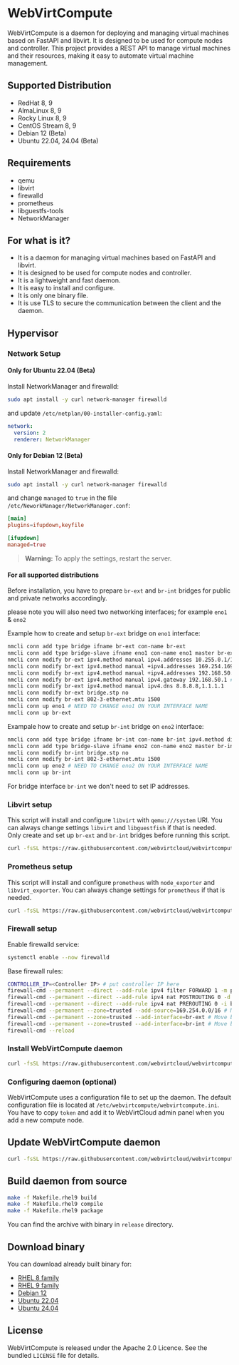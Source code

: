 # WebVirtCompute #

WebVirtCompute is a daemon for deploying and managing virtual machines based on FastAPI and libvirt. It is designed to be used for compute nodes and controller. This project provides a REST API to manage virtual machines and their resources, making it easy to automate virtual machine management.

## Supported Distribution ##

* RedHat 8, 9
* AlmaLinux 8, 9
* Rocky Linux 8, 9
* CentOS Stream 8, 9
* Debian 12 (Beta)
* Ubuntu 22.04, 24.04 (Beta)

## Requirements ##

* qemu
* libvirt
* firewalld
* prometheus
* libguestfs-tools
* NetworkManager

## For what is it? ##

* It is a daemon for managing virtual machines based on FastAPI and libvirt.
* It is designed to be used for compute nodes and controller.
* It is a lightweight and fast daemon.
* It is easy to install and configure.
* It is only one binary file.
* It is use TLS to secure the communication between the client and the daemon.

## Hypervisor ## 

### Network Setup ###

#### Only for Ubuntu 22.04 (Beta) ####

Install NetworkManager and firewalld:

```bash
sudo apt install -y curl network-manager firewalld
```

and update `/etc/netplan/00-installer-config.yaml`:

```yaml
network:
  version: 2
  renderer: NetworkManager
```

#### Only for Debian 12 (Beta) ####

Install NetworkManager and firewalld:

```bash
sudo apt install -y curl network-manager firewalld
```

and change `managed` to `true` in the file `/etc/NeworkManager/NetworkManager.conf`:

```conf
[main]
plugins=ifupdown,keyfile

[ifupdown]
managed=true
```

> **Warning:** To apply the settings, restart the server.

#### For all supported distributions ####

Before installation, you have to prepare `br-ext` and `br-int` bridges for public and private networks accordingly. 

please note you will also need two networking interfaces; for example `eno1` & `eno2`

Example how to create and setup ```br-ext``` bridge on ```eno1``` interface:

```bash
nmcli conn add type bridge ifname br-ext con-name br-ext
nmcli conn add type bridge-slave ifname eno1 con-name eno1 master br-ext # NEED TO CHANGE eno1 ON YOUR INTERFACE NAME
nmcli conn modify br-ext ipv4.method manual ipv4.addresses 10.255.0.1/16 # for floating IP feature - DO NOT CHANGE
nmcli conn modify br-ext ipv4.method manual +ipv4.addresses 169.254.169.254/16 # for metadata service - DO NOT CHANGE
nmcli conn modify br-ext ipv4.method manual +ipv4.addresses 192.168.50.10/24 # NEED TO CHANGE 192.168.50.10/24 ON YOUR CIDR
nmcli conn modify br-ext ipv4.method manual ipv4.gateway 192.168.50.1 # NEED TO CHANGE 192.168.50.1 ON YOUR GATEWAY IP
nmcli conn modify br-ext ipv4.method manual ipv4.dns 8.8.8.8,1.1.1.1
nmcli conn modify br-ext bridge.stp no
nmcli conn modify br-ext 802-3-ethernet.mtu 1500
nmcli conn up eno1 # NEED TO CHANGE eno1 ON YOUR INTERFACE NAME
nmcli conn up br-ext
```

Exampale how to create and setup ```br-int``` bridge on ```eno2``` interface:

```bash
nmcli conn add type bridge ifname br-int con-name br-int ipv4.method disabled ipv6.method ignore
nmcli conn add type bridge-slave ifname eno2 con-name eno2 master br-int # NEED TO CHANGE eno2 ON YOUR INTERFACE NAME
nmcli conn modify br-int bridge.stp no
nmcli conn modify br-int 802-3-ethernet.mtu 1500
nmcli conn up eno2 # NEED TO CHANGE eno2 ON YOUR INTERFACE NAME
nmcli conn up br-int
```

For bridge interface `br-int` we don't need to set IP addresses.


### Libvirt setup ###

This script will install and configure `libvirt` with `qemu:///system` URI. You can always change settings `libvirt` and `libguestfish` if that is needed. Only create and set up `br-ext` and `br-int` bridges before running this script.

```bash
curl -fsSL https://raw.githubusercontent.com/webvirtcloud/webvirtcompute/master/scripts/libvirt.sh | sudo bash
```

### Prometheus setup ###

This script will install and configure `prometheus` with `node_exporter` and `libvirt_exporter`. You can always change settings for `prometheus` if that is needed. 

```bash
curl -fsSL https://raw.githubusercontent.com/webvirtcloud/webvirtcompute/master/scripts/prometheus.sh | sudo bash
```

### Firewall setup ###

Enable firewalld service:

```bash
systemctl enable --now firewalld
```

Base firewall rules:


```bash
CONTROLLER_IP=<Controller IP> # put controller IP here
firewall-cmd --permanent --direct --add-rule ipv4 filter FORWARD 1 -m physdev --physdev-is-bridged -j ACCEPT # Bridge traffic rule
firewall-cmd --permanent --direct --add-rule ipv4 nat POSTROUTING 0 -d 10.255.0.0/16 -j MASQUERADE # Floating IP feature rule
firewall-cmd --permanent --direct --add-rule ipv4 nat PREROUTING 0 -i br-ext '!' -s 169.254.0.0/16 -d 169.254.169.254 -p tcp -m tcp --dport 80 -j DNAT --to-destination $CONTROLLER_IP:80 # CLoud-init metadata service rule
firewall-cmd --permanent --zone=trusted --add-source=169.254.0.0/16 # Move cloud-init metadata service to trusted zone
firewall-cmd --permanent --zone=trusted --add-interface=br-ext # Move br-ext to trusted zone
firewall-cmd --permanent --zone=trusted --add-interface=br-int # Move br-int to trusted zone
firewall-cmd --reload
```

### Install WebVirtCompute daemon ###

```bash
curl -fsSL https://raw.githubusercontent.com/webvirtcloud/webvirtcompute/master/scripts/install.sh | sudo bash
```

### Configuring daemon (optional) ###

WebVirtCompute uses a configuration file to set up the daemon. The default configuration file is located at `/etc/webvirtcompute/webvirtcompute.ini`. You have to copy `token` and add it to WebVirtCloud admin panel when you add a new compute node.

## Update WebVirtCompute daemon ##

```bash
curl -fsSL https://raw.githubusercontent.com/webvirtcloud/webvirtcompute/master/scripts/update.sh | sudo bash
```

## Build daemon from source ##

```bash
make -f Makefile.rhel9 build
make -f Makefile.rhel9 compile
make -f Makefile.rhel9 package
```
You can find the archive with binary in `release` directory.

## Download binary ##

You can download already built binary for:

* [RHEL 8 family](https://cloud-apps.webvirt.cloud/webvirtcompute-rhel8-amd64.tar.gz) 
* [RHEL 9 family](https://cloud-apps.webvirt.cloud/webvirtcompute-rhel9-amd64.tar.gz) 
* [Debian 12](https://cloud-apps.webvirt.cloud/webvirtcompute-debian12-amd64.tar.gz)
* [Ubuntu 22.04](https://cloud-apps.webvirt.cloud/webvirtcompute-ubuntu2204-amd64.tar.gz)
* [Ubuntu 24.04](https://cloud-apps.webvirt.cloud/webvirtcompute-ubuntu2404-amd64.tar.gz)

## License ##

WebVirtCompute is released under the Apache 2.0 Licence. See the bundled `LICENSE` file for details.
